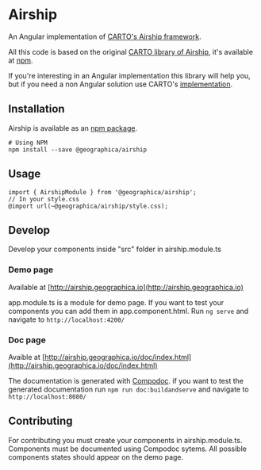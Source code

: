 # Airship

An Angular implementation of [CARTO's Airship framework](https://carto.com/airship).

All this code is based on the original [CARTO library of Airship](https://github.com/CartoDB/airship), it's available at [npm](https://www.npmjs.com/package/@carto/airship).

If you're interesting in an Angular implementation this library will help you, but if you need a non Angular solution use CARTO's [implementation](https://github.com/CartoDB/airship).


## Installation

Airship is available as an [npm package](https://www.npmjs.com/package/@geographica/airship).
```
# Using NPM
npm install --save @geographica/airship
```

## Usage

```
import { AirshipModule } from '@geographica/airship';
// In your style.css
@import url(~@geographica/airship/style.css);
```

## Develop

Develop your components inside "src" folder in airship.module.ts

### Demo page

Available at [http://airship.geographica.io](http://airship.geographica.io)

app.module.ts is a module for demo page. If you want to test your components you can add them in app.component.html.
Run `ng serve` and navigate to `http://localhost:4200/`

### Doc page

Avaible at  [http://airship.geographica.io/doc/index.html](http://airship.geographica.io/doc/index.html)

The documentation is generated with [Compodoc](https://compodoc.github.io/website/guides/getting-started.html). if you want to test the generated documentation run `npm run doc:buildandserve` and navigate to `http://localhost:8080/`

## Contributing

For contributing you must create your components in airship.module.ts. Components must be documented using Compodoc sytems. All possible components states should appear on the demo page.
